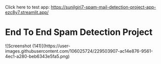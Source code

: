 Click here to test app: https://sunilgiri7-spam-mail-detection-project-app-ezc8y7.streamlit.app/

<h1> End To End Spam Detection Project</h1>
![Screenshot (141)](https://user-images.githubusercontent.com/106025724/229503907-ac14e876-9561-4ec1-a280-beb6343e5fa5.png)
